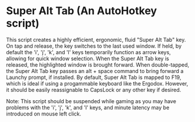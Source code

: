 # Super Alt Tab (An AutoHotkey script)

This script creates a highly efficient, ergonomic, fluid "Super Alt Tab" key.
On tap and release, the key switches to the last used window.
If held, by default the 'i', 'j', 'k', and 'l' keys temporarily function as arrow
keys, allowing for quick window selection. When the Super Alt Tab key is
released, the highlighted window is brought forward.
When double-tapped, the Super Alt Tab key passes an alt + space command
to bring forward a Launchy prompt, if installed.
By default, Super Alt Tab is mapped to F19,
which is ideal if using a progammable keyboard like the Ergodox. However, it
should be easily reassignable to CapsLock or any other key if desired.

Note: This script should be suspended while gaming as you may have problems with the
'i', 'j', 'k', and 'l' keys, and minute latency may be introduced on mouse left click.